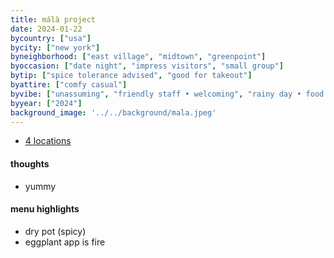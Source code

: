 ```yaml
---
title: málà project
date: 2024-01-22
bycountry: ["usa"]
bycity: ["new york"]
byneighborhood: ["east village", "midtown", "greenpoint"]
byoccasion: ["date night", "impress visitors", "small group"]
bytip: ["spice tolerance advised", "good for takeout"]
byattire: ["comfy casual"]
byvibe: ["unassuming", "friendly staff • welcoming", "rainy day • food for the soul", "low-key"]
byyear: ["2024"]
background_image: '../../background/mala.jpeg'
---
```


* [4 locations](https://www.google.com/maps/search/m%C3%A1l%C3%A0+project/@40.7273053,-74.0259349,13z/data=!3m1!4b1?entry=ttu)

#### thoughts
* yummy

#### menu highlights
* dry pot (spicy)
* eggplant app is fire